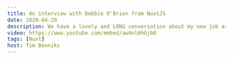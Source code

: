 ```yaml
---
title: An interview with Debbie O'Brien from NuxtJS
date: 2020-04-29
description: We have a lovely and LONG conversation about my new job as Head of Learning at Nuxtjs, my ways of working and cultural differences. We flow from tender, insightful moments to jokes.
video: https://www.youtube.com/embed/aw4nl6hGjb0
tags: [Nuxt]
host: Tim Benniks
---
```

